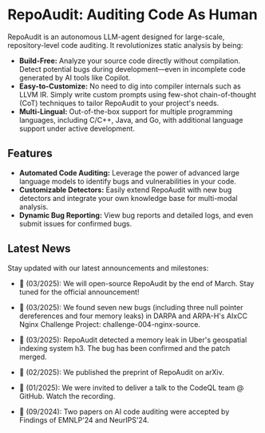 # RepoAudit: Auditing Code As Human

RepoAudit is an autonomous LLM-agent designed for large-scale, repository-level code auditing. It revolutionizes static analysis by being:

- **Build-Free:** Analyze your source code directly without compilation. Detect potential bugs during development—even in incomplete code generated by AI tools like Copilot.
- **Easy-to-Customize:** No need to dig into compiler internals such as LLVM IR. Simply write custom prompts using few-shot chain-of-thought (CoT) techniques to tailor RepoAudit to your project's needs.
- **Multi-Lingual:** Out-of-the-box support for multiple programming languages, including C/C++, Java, and Go, with additional language support under active development.

## Features

- **Automated Code Auditing:** Leverage the power of advanced large language models to identify bugs and vulnerabilities in your code.
- **Customizable Detectors:** Easily extend RepoAudit with new bug detectors and integrate your own knowledge base for multi-modal analysis.
- **Dynamic Bug Reporting:** View bug reports and detailed logs, and even submit issues for confirmed bugs.

## Latest News

Stay updated with our latest announcements and milestones:

- 🎉 (03/2025): We will open-source RepoAudit by the end of March. Stay tuned for the official announcement!

- 🎉 (03/2025): We found seven new bugs (including three null pointer dereferences and four memory leaks) in DARPA and ARPA-H's AIxCC Nginx Challenge Project: challenge-004-nginx-source.

- 🎉 (03/2025): RepoAudit detected a memory leak in Uber's geospatial indexing system h3. The bug has been confirmed and the patch merged.

- 🎉 (02/2025): We published the preprint of RepoAudit on arXiv.

- 🎉 (01/2025): We were invited to deliver a talk to the CodeQL team @ GitHub. Watch the recording.

- 🎉 (09/2024): Two papers on AI code auditing were accepted by Findings of EMNLP'24 and NeurIPS'24.

